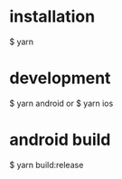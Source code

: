 # installation
$ yarn

# development
$ yarn android
or
$ yarn ios

# android build
$ yarn build:release
